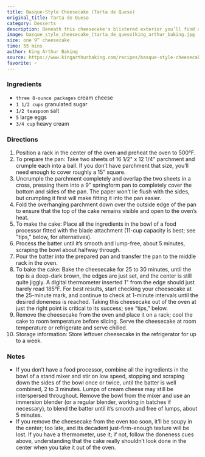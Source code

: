```yaml
---
title: Basque-Style Cheesecake (Tarta de Queso)
original_title: Tarta de Queso
category: Desserts
description: Beneath this cheesecake's blistered exterior you’ll find a meltingly smooth and creamy interior that just may change your cheesecake game forever. Developed by Santiago Rivera (chef and owner of La Viña in San Sebastian, Spain) this unique crustless cake, with its blackened top, appears in various forms in American restaurants and around the internet; our version here was adapted from several different sources.
image: basque_style_cheesecake_(tarta_de_queso)king_arthur_baking.jpg
size: one 9” cheesecake
time: 55 mins
author: King Arthur Baking
source: https://www.kingarthurbaking.com/recipes/basque-style-cheesecake-tarta-de-queso-recipeundefined
favorite: ✓
---
```


### Ingredients

* `three 8-ounce packages` cream cheese
* `1 1/2 cups` granulated sugar
* `1/2 teaspoon` salt
* `5` large eggs
* `3/4 cup` heavy cream

### Directions

1. Position a rack in the center of the oven and preheat the oven to 500°F.
2. To prepare the pan: Take two sheets of 16 1/2" x 12 1/4" parchment and crumple each into a ball. If you don’t have parchment that size, you’ll need enough to cover roughly a 15” square.
3. Uncrumple the parchment completely and overlap the two sheets in a cross, pressing them into a 9” springform pan to completely cover the bottom and sides of the pan. The paper won’t lie flush with the sides, but crumpling it first will make fitting it into the pan easier.
4. Fold the overhanging parchment down over the outside edge of the pan to ensure that the top of the cake remains visible and open to the oven’s heat.
5. To make the cake: Place all the ingredients in the bowl of a food processor fitted with the blade attachment (11-cup capacity is best; see "tips,” below, for alternatives).
6. Process the batter until it’s smooth and lump-free, about 5 minutes, scraping the bowl about halfway through.
7. Pour the batter into the prepared pan and transfer the pan to the middle rack in the oven.
8. To bake the cake: Bake the cheesecake for 25 to 30 minutes, until the top is a deep-dark brown, the edges are just set, and the center is still quite jiggly. A digital thermometer inserted 1" from the edge should just barely read 185°F. For best results, start checking your cheesecake at the 25-minute mark, and continue to check at 1-minute intervals until the desired doneness is reached. Taking this cheesecake out of the oven at just the right point is critical to its success; see “tips,” below.
9. Remove the cheesecake from the oven and place it on a rack; cool the cake to room temperature before slicing. Serve the cheesecake at room temperature or refrigerate and serve chilled.
10. Storage information: Store leftover cheesecake in the refrigerator for up to a week.

### Notes

* If you don’t have a food processor, combine all the ingredients in the bowl of a stand mixer and stir on low speed, stopping and scraping down the sides of the bowl once or twice, until the batter is well combined, 2 to 3 minutes. Lumps of cream cheese may still be interspersed throughout. Remove the bowl from the mixer and use an immersion blender (or a regular blender, working in batches if necessary), to blend the batter until it’s smooth and free of lumps, about 5 minutes.
* If you remove the cheesecake from the oven too soon, it’ll be soupy in the center; too late, and its decadent just-firm-enough texture will be lost. If you have a thermometer, use it; if not, follow the doneness cues above, understanding that the cake really shouldn’t look done in the center when you take it out of the oven.